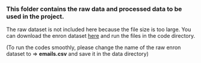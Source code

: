 ### This folder contains the raw data and processed data to be used in the project.   
The raw dataset is not included here because the file size is too large. You can download the enron dataset [here](https://www.kaggle.com/wcukierski/enron-email-dataset) and run the files in the code directory.  

(To run the codes smoothly, please change the name of the raw enron dataset to => **emails.csv** and save it in the data directory)
